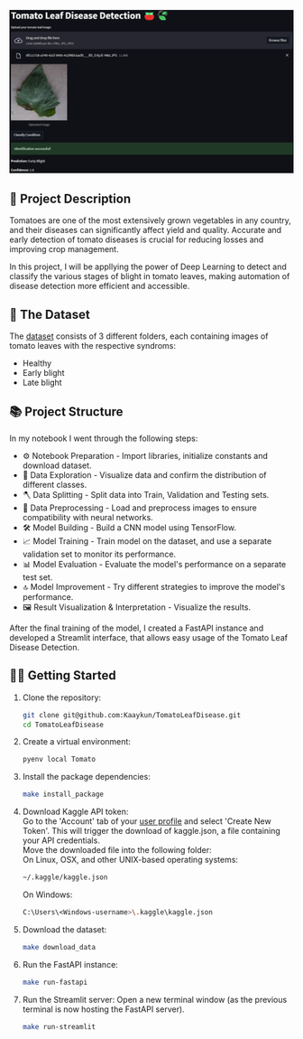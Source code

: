 ![Tomato App](streamlit/TomatoLeafDiseaseDetection.png)

## 🎯 Project Description ##
Tomatoes are one of the most extensively grown vegetables in any country, and their diseases can significantly affect yield and quality. Accurate and early detection of tomato diseases is crucial for reducing losses and improving crop management.

In this project, I will be appllying the power of Deep Learning to detect and classify the various stages of blight in tomato leaves, making automation of disease detection more efficient and accessible.

## 📃 The Dataset ## 
The [dataset](https://www.kaggle.com/datasets/charuchaudhry/plantvillage-tomato-leaf-dataset/data) consists of 3 different folders, each containing images of tomato leaves with the respective syndroms:

- Healthy
- Early blight
- Late blight
  
## 📚 Project Structure ##
In my notebook I went through the following steps:
- ⚙️ Notebook Preparation - Import libraries, initialize constants and download dataset.
- 🔎 Data Exploration - Visualize data and confirm the distribution of different classes.
- 🪓 Data Splitting - Split data into Train, Validation and Testing sets.
- 🧹 Data Preprocessing - Load and preprocess images to ensure compatibility with neural networks.
- 🛠️ Model Building - Build a CNN model using TensorFlow.
- 📈 Model Training - Train model on the dataset, and use a separate validation set to monitor its performance.
- 📊 Model Evaluation - Evaluate the model's performance on a separate test set.
- 🔝 Model Improvement - Try different strategies to improve the model's performance.
- 🖼️ Result Visualization & Interpretation - Visualize the results.

After the final training of the model, I created a FastAPI instance and developed a Streamlit interface, that allows easy usage of the Tomato Leaf Disease Detection.

## 👨‍💻 Getting Started ## 
1. Clone the repository:
   ```bash
   git clone git@github.com:Kaaykun/TomatoLeafDisease.git
   cd TomatoLeafDisease
2. Create a virtual environment:
   ```bash
   pyenv local Tomato
3. Install the package dependencies:
   ```bash
   make install_package
4. Download Kaggle API token:<br>
   Go to the 'Account' tab of your [user profile](https://www.kaggle.com/settings/account) and select 'Create New Token'. This will trigger the download of kaggle.json, a file containing your API credentials.<br>
   Move the downloaded file into the following folder:<br>
   On Linux, OSX, and other UNIX-based operating systems:
   ```bash
   ~/.kaggle/kaggle.json
   ```
   On Windows:
   ```bash
   C:\Users\<Windows-username>\.kaggle\kaggle.json
   ```
5. Download the dataset:
   ```bash
   make download_data
6. Run the FastAPI instance:
   ```bash
   make run-fastapi
7. Run the Streamlit server:
   Open a new terminal window (as the previous terminal is now hosting the FastAPI server).
   ```bash
   make run-streamlit
